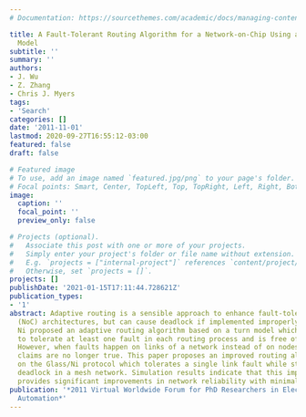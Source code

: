```yaml
---
# Documentation: https://sourcethemes.com/academic/docs/managing-content/

title: A Fault-Tolerant Routing Algorithm for a Network-on-Chip Using a Link Fault
  Model
subtitle: ''
summary: ''
authors:
- J. Wu
- Z. Zhang
- Chris J. Myers
tags:
- 'Search'
categories: []
date: '2011-11-01'
lastmod: 2020-09-27T16:55:12-03:00
featured: false
draft: false

# Featured image
# To use, add an image named `featured.jpg/png` to your page's folder.
# Focal points: Smart, Center, TopLeft, Top, TopRight, Left, Right, BottomLeft, Bottom, BottomRight.
image:
  caption: ''
  focal_point: ''
  preview_only: false

# Projects (optional).
#   Associate this post with one or more of your projects.
#   Simply enter your project's folder or file name without extension.
#   E.g. `projects = ["internal-project"]` references `content/project/deep-learning/index.md`.
#   Otherwise, set `projects = []`.
projects: []
publishDate: '2021-01-15T17:11:44.728621Z'
publication_types:
- '1'
abstract: Adaptive routing is a sensible approach to enhance fault-tolerance in Network-on-Chip
  (NoC) architectures, but can cause deadlock if implemented improperly. Glass and
  Ni proposed an adaptive routing algorithm based on a turn model which is proven
  to tolerate at least one fault in each routing process and is free of deadlock.
  However, when faults happen on links of a network instead of on nodes, these two
  claims are no longer true. This paper proposes an improved routing algorithm based
  on the Glass/Ni protocol which tolerates a single link fault while still avoiding
  deadlock in a mesh network. Simulation results indicate that this improved algorithm
  provides significant improvements in network reliability with minimal cost.
publication: '*2011 Virtual Worldwide Forum for PhD Researchers in Electronic Design
  Automation*'
---
```

